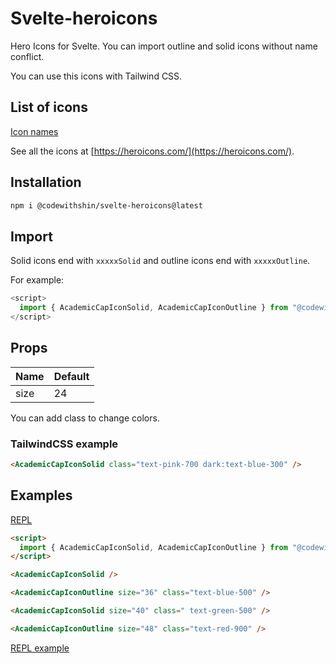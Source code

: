 # Svelte-heroicons

Hero Icons for Svelte. You can import outline and solid icons without name conflict.

You can use this icons with Tailwind CSS.

## List of icons

[Icon names](https://github.com/shinokada/svelte-heroicons/blob/main/icon-names.md)

See all the icons at [https://heroicons.com/](https://heroicons.com/).

## Installation

```sh
npm i @codewithshin/svelte-heroicons@latest
```

## Import

Solid icons end with `xxxxxSolid` and outline icons end with `xxxxxOutline`.

For example:

```js
<script>
  import { AcademicCapIconSolid, AcademicCapIconOutline } from "@codewithshin/svelte-heroicons";
</script>
```

## Props

| Name | Default |
| ---- | ------- |
| size | 24      |

You can add class to change colors.


### TailwindCSS example

```html
<AcademicCapIconSolid class="text-pink-700 dark:text-blue-300" />
```

## Examples

[REPL](https://svelte.dev/repl/e532f0a6cf7f4d8cae9a9cc2088d234b?version=3.46.4)

```html
<script>
  import { AcademicCapIconSolid, AcademicCapIconOutline } from "@codewithshin/svelte-heroicons";
</script>

<AcademicCapIconSolid />

<AcademicCapIconOutline size="36" class="text-blue-500" />

<AcademicCapIconSolid size="40" class=" text-green-500" />

<AcademicCapIconOutline size="48" class="text-red-900" />
```

[REPL example](https://svelte.dev/repl/fd99dc0efa074ba395b8cb1d0603bcae?version=3.46.4)